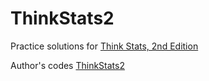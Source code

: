 ThinkStats2
===========

Practice solutions for [Think Stats, 2nd Edition](http://greenteapress.com/thinkstats2/index.html)

Author's codes [ThinkStats2](https://github.com/AllenDowney/ThinkStats2)